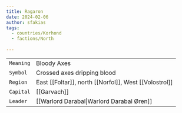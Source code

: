 ```yaml
---
title: Ragaron
date: 2024-02-06
author: sfakias
tags:
  - countries/Korhond
  - factions/North
 
---
```

| | |
| --- | --- |
| `Meaning` | Bloody Axes |
| `Symbol` | Crossed axes dripping blood |
| `Region` | East [[Foltar]], north [[Norfol]], West [[Volostrol]] |
| `Capital` | [[Garvach]] |
| `Leader` | [[Warlord Darabal\|Warlord Darabal Øren]] |